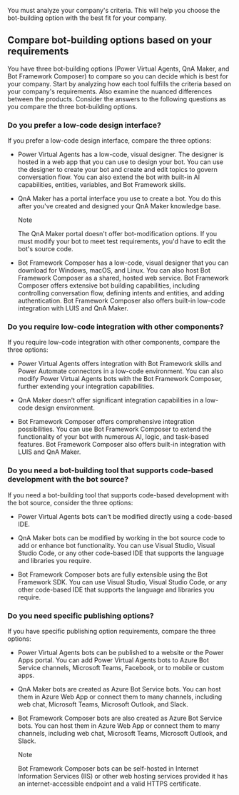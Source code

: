 You must analyze your company's criteria. This will help you choose the bot-building option with the best fit for your company.

## Compare bot-building options based on your requirements

You have three bot-building options (Power Virtual Agents, QnA Maker, and Bot Framework Composer) to compare so you can decide which is best for your company. Start by analyzing how each tool fulfills the criteria based on your company's requirements. Also examine the nuanced differences between the products. Consider the answers to the following questions as you compare the three bot-building options.

### Do you prefer a low-code design interface?

If you prefer a low-code design interface, compare the three options:

- Power Virtual Agents has a low-code, visual designer. The designer is hosted in a web app that you can use to design your bot. You can use the designer to create your bot and create and edit topics to govern conversation flow. You can also extend the bot with built-in AI capabilities, entities, variables, and Bot Framework skills.

- QnA Maker has a portal interface you use to create a bot. You do this after you've created and designed your QnA Maker knowledge base.

     > [!NOTE]
     > The QnA Maker portal doesn't offer bot-modification options. If you must modify your bot to meet test requirements, you'd have to edit the bot's source code.

- Bot Framework Composer has a low-code, visual designer that you can download for Windows, macOS, and Linux. You can also host Bot Framework Composer as a shared, hosted web service. Bot Framework Composer offers extensive bot building capabilities, including controlling conversation flow, defining intents and entities, and adding authentication. Bot Framework Composer also offers built-in low-code integration with LUIS and QnA Maker.

### Do you require low-code integration with other components?

If you require low-code integration with other components, compare the three options:

- Power Virtual Agents offers integration with Bot Framework skills and Power Automate connectors in a low-code environment. You can also modify Power Virtual Agents bots with the Bot Framework Composer, further extending your integration capabilities.

- QnA Maker doesn't offer significant integration capabilities in a low-code design environment.

- Bot Framework Composer offers comprehensive integration possibilities. You can use Bot Framework Composer to extend the functionality of your bot with numerous AI, logic, and task-based features. Bot Framework Composer also offers built-in integration with LUIS and QnA Maker.

### Do you need a bot-building tool that supports code-based development with the bot source?

If you need a bot-building tool that supports code-based development with the bot source, consider the three options:

- Power Virtual Agents bots can't be modified directly using a code-based IDE.

- QnA Maker bots can be modified by working in the bot source code to add or enhance bot functionality. You can use Visual Studio, Visual Studio Code, or any other code-based IDE that supports the language and libraries you require.

- Bot Framework Composer bots are fully extensible using the Bot Framework SDK. You can use Visual Studio, Visual Studio Code, or any other code-based IDE that supports the language and libraries you require.

### Do you need specific publishing options?

If you have specific publishing option requirements, compare the three options:

- Power Virtual Agents bots can be published to a website or the Power Apps portal. You can add Power Virtual Agents bots to Azure Bot Service channels, Microsoft Teams, Facebook, or to mobile or custom apps.

- <!-- ID/SME: Because this bullet and the next are identical except for the service name, please combine them similar to "QnA Maker *and* Bot Framework Composer bots are created... -->QnA Maker bots are created as Azure Bot Service bots. You can host them in Azure Web App or connect them to many channels, including web chat, Microsoft Teams, Microsoft Outlook, and Slack.

- Bot Framework Composer bots are also created as Azure Bot Service bots. You can host them in Azure Web App or connect them to many channels, including web chat, Microsoft Teams, Microsoft Outlook, and Slack.
  
     > [!NOTE]
     > Bot Framework Composer bots can be self-hosted in Internet Information Services (IIS) or other web hosting services provided it has an internet-accessible endpoint and a valid HTTPS certificate. <!-- ID/SME: If they're self-hosted in IIS, do they need the internet-accessible endpoint and certificate, or is that just if they're being host in other web services? It's not clear whether the endpoint and certificate are required for both. Also, please break this into two sentences, per Acrolinx. -->
